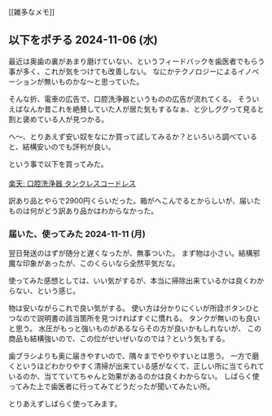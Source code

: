 [[雑多なメモ]]

## 以下をポチる 2024-11-06 (水)

最近は奥歯の裏があまり磨けていない、というフィードバックを歯医者でもらう事が多く、これが気をつけても改善しない。
なにかテクノロジーによるイノベーションが無いものかな〜と思っていた。

そんな折、電車の広告で、口腔洗浄器というものの広告が流れてくる。
そういえばなんか昔これを絶賛していた人が居た気もするなぁ、と少しググって見ると割と褒めている人が見つかる。

へ〜、とりあえず安い奴をなにか買って試してみるか？といろいろ調べていると、結構安いのでも評判が良い。

という事で以下を買ってみた。

<a href="https://hb.afl.rakuten.co.jp/ichiba/41a9ccfd.f4152b05.41a9ccfe.f0474d21/?pc=https%3A%2F%2Fitem.rakuten.co.jp%2Ftmartr%2Fb0bvql76j7%2F&link_type=pict&ut=eyJwYWdlIjoiaXRlbSIsInR5cGUiOiJwaWN0Iiwic2l6ZSI6IjI0MHgyNDAiLCJuYW0iOjEsIm5hbXAiOiJyaWdodCIsImNvbSI6MSwiY29tcCI6ImRvd24iLCJwcmljZSI6MSwiYm9yIjoxLCJjb2wiOjEsImJidG4iOjEsInByb2QiOjAsImFtcCI6ZmFsc2V9" target="_blank" rel="nofollow sponsored noopener" style="word-wrap:break-word;"><img src="https://hbb.afl.rakuten.co.jp/hgb/41a9ccfd.f4152b05.41a9ccfe.f0474d21/?me_id=1408672&item_id=10000039&pc=https%3A%2F%2Fthumbnail.image.rakuten.co.jp%2F%400_mall%2Ftmartr%2Fcabinet%2Fthumb%2Fjw-241007_1.jpg%3F_ex%3D240x240&s=240x240&t=pict" border="0" style="margin:2px" alt="" title=""><br>
楽天: 口腔洗浄器 タンクレスコードレス</a>

訳あり品とやらで2900円くらいだった。箱がへこんでるとからしいが、届いたものは何がどう訳あり品かはわからなかった。

### 届いた、使ってみた 2024-11-11 (月)

翌日発送のはずが随分と遅くなったが、無事ついた。
まず物は小さい。結構邪魔な印象があったが、このくらいなら全然平気だな。

使ってみた感想としては、いい気がするが、本当に掃除出来ているかは良くわからない、という感じ。

物は安いながらこれで良い気がする。
使い方は分かりにくいが所詮ボタンひとつなので説明書の該当箇所を見つければすぐに慣れる。
タンクが無いのも良いと思う。
水圧がもっと強いものがあるならその方が良いかもしれないが、
この商品も結構強いので、この位がせいぜいなのでは？という気もする。

歯ブラシよりも奥に届きやすいので、隅々までやりやすいとは思う。
一方で磨くというほどわかりやすく清掃が出来ている感がなくて、正しい所に当てられているのか、当てていてちゃんと効果があるのかは良くわからない。
しばらく使ってみた上で歯医者に行ってみてどうだったが聞いてみたい所。

とりあえずしばらく使ってみます。